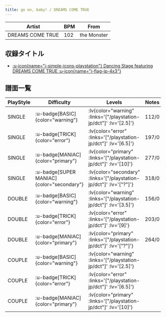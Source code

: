 ```yaml
---
title: go on, baby! / DREAMS COME TRUE
---
```


|Artist|BPM|From|
|------|---|----|
|DREAMS COME TRUE|102|the Monster|

## 収録タイトル

- [ :u-icon{name="i-simple-icons-playstation"} Dancing Stage featuring DREAMS COME TRUE :u-icon{name="i-flag-jp-4x3"} ](/playstation-jp/dct)

## 譜面一覧

|PlayStyle|Difficulty|Levels|Notes|Movie|
|---------|----------|------|-----|-----|
|SINGLE| :u-badge[BASIC]{color="warning"} | :lv{color="warning" :links='["/playstation-jp/dct"]' :lv='[2.5]'} |112/0||
|SINGLE| :u-badge[TRICK]{color="error"} | :lv{color="error" :links='["/playstation-jp/dct"]' :lv='[6.5]'} |197/0||
|SINGLE| :u-badge[MANIAC]{color="primary"} | :lv{color="primary" :links='["/playstation-jp/dct"]' :lv='[10]'} |277/0||
|SINGLE| :u-badge[SUPER MANIAC]{color="secondary"} | :lv{color="secondary" :links='["/playstation-jp/dct"]' :lv='["?"]'} |318/0||
|DOUBLE| :u-badge[BASIC]{color="warning"} | :lv{color="warning" :links='["/playstation-jp/dct"]' :lv='[3.5]'} |156/0||
|DOUBLE| :u-badge[TRICK]{color="error"} | :lv{color="error" :links='["/playstation-jp/dct"]' :lv='[9]'} |203/0||
|DOUBLE| :u-badge[MANIAC]{color="primary"} | :lv{color="primary" :links='["/playstation-jp/dct"]' :lv='["?"]'} |264/0||
|COUPLE| :u-badge[BASIC]{color="warning"} | :lv{color="warning" :links='["/playstation-jp/dct"]' :lv='[2.5]'} |||
|COUPLE| :u-badge[TRICK]{color="error"} | :lv{color="error" :links='["/playstation-jp/dct"]' :lv='[6.5]'} |||
|COUPLE| :u-badge[MANIAC]{color="primary"} | :lv{color="primary" :links='["/playstation-jp/dct"]' :lv='[10]'} |||
